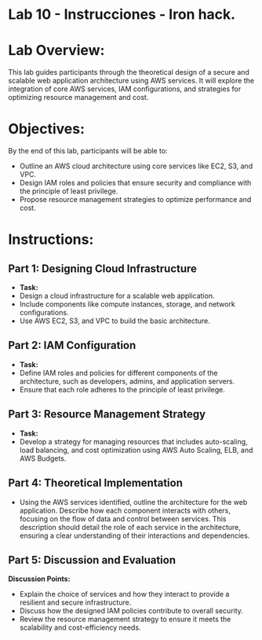 # Lab 10 - Instrucciones - Iron hack.


# Lab Overview:

This lab guides participants through the theoretical design of a secure and scalable web application architecture using AWS services. It will explore the integration of core AWS services, IAM configurations, and strategies for optimizing resource management and cost.

# Objectives:
By the end of this lab, participants will be able to:
* Outline an AWS cloud architecture using core services like EC2, S3, and VPC.
* Design IAM roles and policies that ensure security and compliance with the principle of least privilege.
* Propose resource management strategies to optimize performance and cost.

# Instructions:
## Part 1: Designing Cloud Infrastructure
* **Task:**
* Design a cloud infrastructure for a scalable web application.
* Include components like compute instances, storage, and network configurations.
* Use AWS EC2, S3, and VPC to build the basic architecture.

## Part 2: IAM Configuration
* **Task:**
* Define IAM roles and policies for different components of the architecture, such as developers, admins, and application servers.
* Ensure that each role adheres to the principle of least privilege.

## Part 3: Resource Management Strategy
* **Task:**
* Develop a strategy for managing resources that includes auto-scaling, load balancing, and cost optimization using AWS Auto Scaling, ELB, and AWS Budgets.

## Part 4: Theoretical Implementation
* Using the AWS services identified, outline the architecture for the web application. Describe how each component interacts with others, focusing on the flow of data and control between services. This description should detail the role of each service in the architecture, ensuring a clear understanding of their interactions and dependencies.
## Part 5: Discussion and Evaluation
**Discussion Points:**
* Explain the choice of services and how they interact to provide a resilient and secure infrastructure.
* Discuss how the designed IAM policies contribute to overall security.
* Review the resource management strategy to ensure it meets the scalability and cost-efficiency needs.

